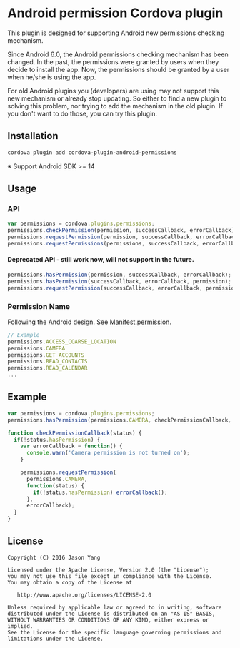 Android permission Cordova plugin
========

This plugin is designed for supporting Android new permissions checking mechanism.

Since Android 6.0, the Android permissions checking mechanism has been changed. In the past, the permissions were granted by users when they decide to install the app. Now, the permissions should be granted by a user when he/she is using the app.

For old Android plugins you (developers) are using may not support this new mechanism or already stop updating. So either to find a new plugin to solving this problem, nor trying to add the mechanism in the old plugin. If you don't want to do those, you can try this plugin.

Installation
--------

```bash
cordova plugin add cordova-plugin-android-permissions
```

※ Support Android SDK >= 14

Usage
--------

### API

```javascript
var permissions = cordova.plugins.permissions;
permissions.checkPermission(permission, successCallback, errorCallback);
permissions.requestPermission(permission, successCallback, errorCallback);
permissions.requestPermissions(permissions, successCallback, errorCallback);
```

#### Deprecated API - still work now, will not support in the future.
```javascript
permissions.hasPermission(permission, successCallback, errorCallback);
permissions.hasPermission(successCallback, errorCallback, permission);
permissions.requestPermission(successCallback, errorCallback, permission);
```

### Permission Name

Following the Android design. See [Manifest.permission](http://developer.android.com/intl/zh-tw/reference/android/Manifest.permission.html).
```javascript
// Example
permissions.ACCESS_COARSE_LOCATION
permissions.CAMERA
permissions.GET_ACCOUNTS
permissions.READ_CONTACTS
permissions.READ_CALENDAR
...
```

Example
--------

```javascript
var permissions = cordova.plugins.permissions;
permissions.hasPermission(permissions.CAMERA, checkPermissionCallback, null);

function checkPermissionCallback(status) {
  if(!status.hasPermission) {
    var errorCallback = function() {
      console.warn('Camera permission is not turned on');
    }

    permissions.requestPermission(
      permissions.CAMERA,
      function(status) {
        if(!status.hasPermission) errorCallback();
      },
      errorCallback);
  }
}
```

License
--------

    Copyright (C) 2016 Jason Yang

    Licensed under the Apache License, Version 2.0 (the "License");
    you may not use this file except in compliance with the License.
    You may obtain a copy of the License at

       http://www.apache.org/licenses/LICENSE-2.0

    Unless required by applicable law or agreed to in writing, software
    distributed under the License is distributed on an "AS IS" BASIS,
    WITHOUT WARRANTIES OR CONDITIONS OF ANY KIND, either express or implied.
    See the License for the specific language governing permissions and
    limitations under the License.
